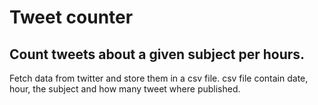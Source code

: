 # Tweet counter
## Count tweets about a given subject per hours.
Fetch data from twitter and store them in a csv file.
csv file contain date, hour, the subject and how many tweet where published.
